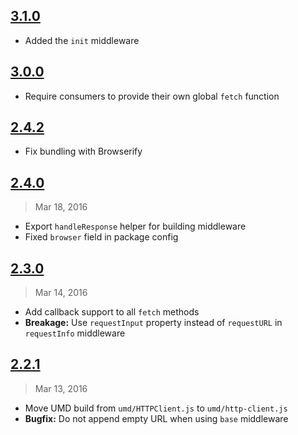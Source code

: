## [3.1.0]

- Added the `init` middleware

[3.1.0]: https://github.com/mjackson/http-client/compare/v3.0.0...v3.1.0

## [3.0.0]

- Require consumers to provide their own global `fetch` function

[3.0.0]: https://github.com/mjackson/http-client/compare/v2.4.2...v3.0.0

## [2.4.2]

- Fix bundling with Browserify

[2.4.2]: https://github.com/mjackson/http-client/compare/v2.4.0...v2.4.2

## [2.4.0]
> Mar 18, 2016

- Export `handleResponse` helper for building middleware
- Fixed `browser` field in package config

[2.4.0]: https://github.com/mjackson/http-client/compare/v2.3.0...v2.4.0

## [2.3.0]
> Mar 14, 2016

- Add callback support to all `fetch` methods
- **Breakage:** Use `requestInput` property instead of `requestURL` in `requestInfo`
  middleware

[2.3.0]: https://github.com/mjackson/http-client/compare/v2.2.1...v2.3.0

## [2.2.1]
> Mar 13, 2016

- Move UMD build from `umd/HTTPClient.js` to `umd/http-client.js`
- **Bugfix:** Do not append empty URL when using `base` middleware

[2.2.1]: https://github.com/mjackson/http-client/compare/v2.2.0...v2.2.1
